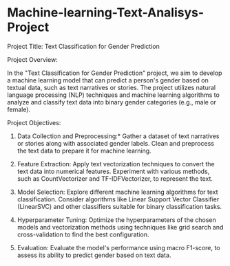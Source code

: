 # Machine-learning-Text-Analisys-Project

Project Title: Text Classification for Gender Prediction

Project Overview:

In the "Text Classification for Gender Prediction" project, we aim to develop a machine learning model that can predict a person's gender based on textual data, such as text narratives or stories. The project utilizes natural language processing (NLP) techniques and machine learning algorithms to analyze and classify text data into binary gender categories (e.g., male or female).

Project Objectives:

1. Data Collection and Preprocessing:* Gather a dataset of text narratives or stories along with associated gender labels. Clean and preprocess the text data to prepare it for machine learning.

2. Feature Extraction: Apply text vectorization techniques to convert the text data into numerical features. Experiment with various methods, such as CountVectorizer and TF-IDFVectorizer, to represent the text.

3. Model Selection: Explore different machine learning algorithms for text classification. Consider algorithms like Linear Support Vector Classifier (LinearSVC) and other classifiers suitable for binary classification tasks.

4. Hyperparameter Tuning: Optimize the hyperparameters of the chosen models and vectorization methods using techniques like grid search and cross-validation to find the best configuration.

5. Evaluation: Evaluate the model's performance using macro F1-score, to assess its ability to predict gender based on text data. 
